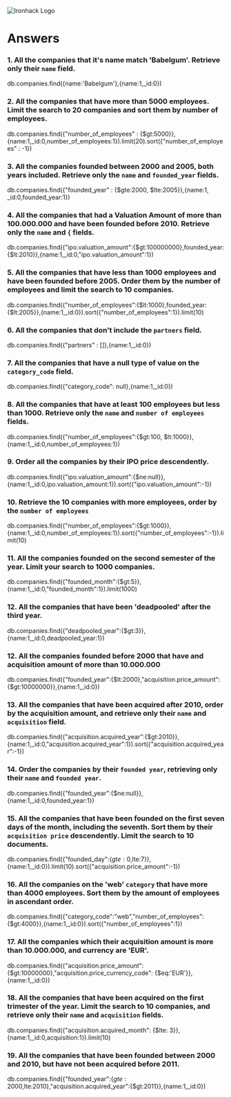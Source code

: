 ![Ironhack Logo](https://i.imgur.com/1QgrNNw.png)

# Answers

### 1. All the companies that it's name match 'Babelgum'. Retrieve only their `name` field.

db.companies.find({name:'Babelgum'},{name:1,_id:0})


### 2. All the companies that have more than 5000 employees. Limit the search to 20 companies and sort them by **number of employees**.

 db.companies.find({"number_of_employees" : {$gt:5000}},{name:1,_id:0,number_of_employees:1}).limit(20).sort({"number_of_employees" : -1})

### 3. All the companies founded between 2000 and 2005, both years included. Retrieve only the `name` and `founded_year` fields.

<!-- Your Code Goes Here -->
db.companies.find({"founded_year" : {$gte:2000, $lte:2005}},{name:1, _id:0,founded_year:1})

### 4. All the companies that had a Valuation Amount of more than 100.000.000 and have been founded before 2010. Retrieve only the `name` and `{` fields.

<!-- Your Code Goes Here -->
db.companies.find({"ipo.valuation_amount":{$gt:100000000},founded_year:{$lt:2010}},{name:1,_id:0,"ipo.valuation_amount":1})

### 5. All the companies that have less than 1000 employees and have been founded before 2005. Order them by the number of employees and limit the search to 10 companies.

<!-- Your Code Goes Here -->

db.companies.find({"number_of_employees":{$lt:1000},founded_year:{$lt:2005}},{name:1,_id:0}).sort({"number_of_employees":1}).limit(10)

### 6. All the companies that don't include the `partners` field.

<!-- Your Code Goes Here -->
db.companies.find({"partners" : []},{name:1,_id:0})

### 7. All the companies that have a null type of value on the `category_code` field.

<!-- Your Code Goes Here -->

db.companies.find({"category_code": null},{name:1,_id:0})

### 8. All the companies that have at least 100 employees but less than 1000. Retrieve only the `name` and `number of employees` fields.

<!-- Your Code Goes Here -->

db.companies.find({"number_of_employees":{$gt:100, $lt:1000}},{name:1,_id:0,number_of_employees:1})

### 9. Order all the companies by their IPO price descendently.

<!-- Your Code Goes Here -->

db.companies.find({"ipo.valuation_amount":{$ne:null}},{name:1,_id:0,ipo.valuation_amount:1}).sort({"ipo.valuation_amount":-1})

### 10. Retrieve the 10 companies with more employees, order by the `number of employees`

<!-- Your Code Goes Here -->

db.companies.find({"number_of_employees":{$gt:1000}},{name:1,_id:0,number_of_employees:1}).sort({"number_of_employees":-1}).limit(10)

### 11. All the companies founded on the second semester of the year. Limit your search to 1000 companies.

<!-- Your Code Goes Here -->

db.companies.find({"founded_month":{$gt:5}},{name:1,_id:0,"founded_month":1}).limit(1000)

### 12. All the companies that have been 'deadpooled' after the third year.

db.companies.find({"deadpooled_year":{$gt:3}},{name:1,_id:0,deadpooled_year:1})

<!-- Your Code Goes Here -->

### 12. All the companies founded before 2000 that have and acquisition amount of more than 10.000.000

<!-- Your Code Goes Here -->

db.companies.find({"founded_year":{$lt:2000},"acquisition.price_amount":{$gt:10000000}},{name:1,_id:0})

### 13. All the companies that have been acquired after 2010, order by the acquisition amount, and retrieve only their `name` and `acquisition` field.

<!-- Your Code Goes Here -->

db.companies.find({"acquisition.acquired_year":{$gt:2010}},{name:1,_id:0,"acquisition.acquired_year":1}).sort({"acquisition.acquired_year":-1})

### 14. Order the companies by their `founded year`, retrieving only their `name` and `founded year`.

<!-- Your Code Goes Here -->

db.companies.find({"founded_year":{$ne:null}},{name:1,_id:0,founded_year:1})

### 15. All the companies that have been founded on the first seven days of the month, including the seventh. Sort them by their `acquisition price` descendently. Limit the search to 10 documents.

<!-- Your Code Goes Here -->


db.companies.find({"founded_day":{$gte:0,$lte:7}},{name:1,_id:0}).limit(10).sort({"acquisition.price_amount":-1})

### 16. All the companies on the 'web' `category` that have more than 4000 employees. Sort them by the amount of employees in ascendant order.

<!-- Your Code Goes Here -->
db.companies.find({"category_code":"web","number_of_employees":{$gt:4000}},{name:1,_id:0}).sort({"number_of_employees":1})

### 17. All the companies which their acquisition amount is more than 10.000.000, and currency are 'EUR'.

<!-- Your Code Goes Here -->

db.companies.find({"acquisition.price_amount":{$gt:10000000},"acquisition.price_currency_code": {$eq:'EUR'}},{name:1,_id:0})

### 18. All the companies that have been acquired on the first trimester of the year. Limit the search to 10 companies, and retrieve only their `name` and `acquisition` fields.

<!-- Your Code Goes Here -->

db.companies.find({"acquisition.acquired_month": {$lte: 3}},{name:1,_id:0,acquisition:1}).limit(10)

### 19. All the companies that have been founded between 2000 and 2010, but have not been acquired before 2011.

<!-- Your Code Goes Here -->

db.companies.find({"founded_year":{$gte:2000,$lte:2010},"acquisition.acquired_year":{$gt:2011}},{name:1,_id:0})
